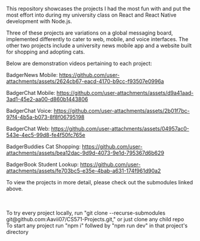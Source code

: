 This repository showcases the projects I had the most fun with and put the most effort into during my university class on React and React Native development with Node.js.

Three of these projects are variations on a global messaging board, implemented differently to cater to web, mobile, and voice interfaces.
The other two projects include a university news mobile app and a website built for shopping and adopting cats.

Below are demonstration videos pertaining to each project:

BadgerNews Mobile:
https://github.com/user-attachments/assets/2624cb67-eacd-4170-b9cc-f93507e0996a

BadgerChat Mobile:
https://github.com/user-attachments/assets/d9a41aad-3ad1-45e2-aa00-d860b1443806

BadgerChat Voice:
https://github.com/user-attachments/assets/2b01f7bc-97f4-4b5a-b073-8f8f06795198

BadgerChat Web:
https://github.com/user-attachments/assets/04957ac0-543e-4ec5-99d8-fe4f50fc765e

BadgerBuddies Cat Shopping:
https://github.com/user-attachments/assets/bea12dac-9d9d-4073-9e1d-795367d6b629

BadgerBook Student Lookup:
https://github.com/user-attachments/assets/fe703bc5-e35e-4bab-a631-174f961d90a2

To view the projects in more detail, please check out the submodules linked above.

<br>
<br>
To try every project locally, run "git clone --recurse-submodules git@github.com:Aavii07/CS571-Projects.git," or just clone any child repo <br>
To start any project run "npm i" follwed by "npm run dev" in that project's directory
